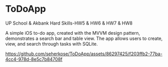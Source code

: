 # ToDoApp
UP School &amp; Akbank Hard Skills-HW5 &amp; HW6 &amp; HW7 &amp; HW8

A simple iOS to-do app, created with the MVVM design pattern, demonstrates a search bar and table view. The app allows users to create, view, and search through tasks with SQLite.


https://github.com/seherkose/ToDoApp/assets/86297425/f203ffb2-77ba-4cc4-978d-8e5c7b84708f


